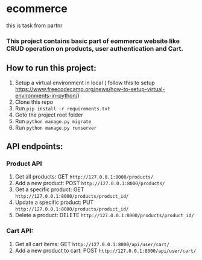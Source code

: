 # ecommerce
this is task from partnr
### This project contains basic part of eommerce website like CRUD operation on products, user authentication and Cart.

## How to run this project:
1. Setup a virtual environment in local ( follow this to setup https://www.freecodecamp.org/news/how-to-setup-virtual-environments-in-python/)
2. Clone this repo
3. Run `pip install -r requirements.txt`
4. Goto the project root folder
5. Run `python manage.py migrate`
6. Run `python manage.py runserver`

## API endpoints:
### Product API
1. Get all products: GET `http://127.0.0.1:8000/products/`
2. Add a new product: POST `http://127.0.0.1:8000/products/`
3. Get a specific product: GET `http://127.0.0.1:8000/products/product_id/`
4. Update a specific product: PUT `http://127.0.0.1:8000/products/product_id/`
5. Delete a product: DELETE `http://127.0.0.1:8000/products/product_id/`


### Cart API:
1. Get all cart items: GET `http://127.0.0.1:8000/api/user/cart/`
2. Add a new product to cart: POST `http://127.0.0.1:8000/api/user/cart/`

